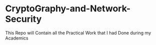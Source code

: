 # CryptoGraphy-and-Network-Security
This Repo will Contain all the Practical Work that I had Done during my Academics
